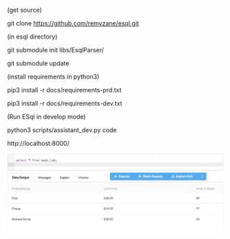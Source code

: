 
(get source)

git clone https://github.com/remyzane/esql.git


(in esql directory)

git submodule init libs/EsqlParser/

git submodule update


(install requirements in python3)

pip3 install -r docs/requirements-prd.txt

pip3 install -r docs/requirements-dev.txt 


(Run ESql in develop mode)

python3 scripts/assistant_dev.py code

http://localhost:8000/

![thumbs up](docs/screenshot.png)
